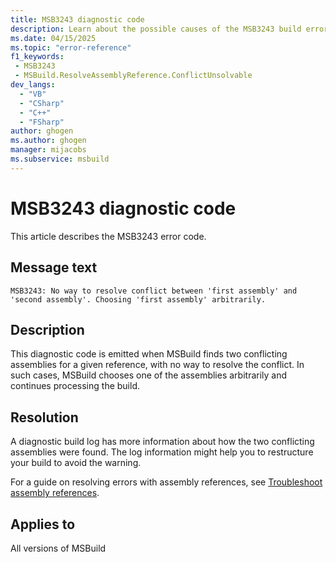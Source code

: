 ```yaml
---
title: MSB3243 diagnostic code
description: Learn about the possible causes of the MSB3243 build error and get troubleshooting tips.
ms.date: 04/15/2025
ms.topic: "error-reference"
f1_keywords:
 - MSB3243
 - MSBuild.ResolveAssemblyReference.ConflictUnsolvable
dev_langs:
  - "VB"
  - "CSharp"
  - "C++"
  - "FSharp"
author: ghogen
ms.author: ghogen
manager: mijacobs
ms.subservice: msbuild
---
```

# MSB3243 diagnostic code

<!-- :::ErrorDefinitionDescription::: -->
<!-- :::editable-content name="introDescription"::: -->
This article describes the MSB3243 error code.
<!-- :::editable-content-end::: -->

## Message text

`MSB3243: No way to resolve conflict between 'first assembly' and 'second assembly'. Choosing 'first assembly' arbitrarily.`

## Description

This diagnostic code is emitted when MSBuild finds two conflicting assemblies for a given reference, with no way to resolve the conflict. In such cases, MSBuild chooses one of the assemblies arbitrarily and continues processing the build.

## Resolution

A diagnostic build log has more information about how the two conflicting assemblies were found. The log information might help you to restructure your build to avoid the warning.

For a guide on resolving errors with assembly references, see [Troubleshoot assembly references](../troubleshoot-assembly-references.md).

## Applies to

All versions of MSBuild